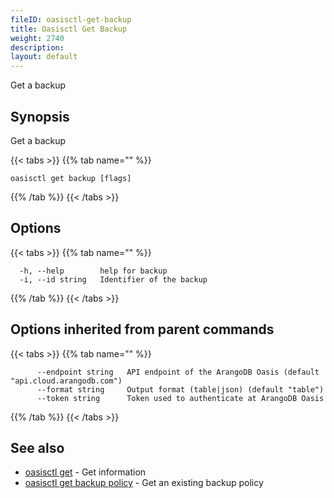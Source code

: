 ```yaml
---
fileID: oasisctl-get-backup
title: Oasisctl Get Backup
weight: 2740
description: 
layout: default
---
```

Get a backup

## Synopsis

Get a backup

{{< tabs >}}
{{% tab name="" %}}
```
oasisctl get backup [flags]
```
{{% /tab %}}
{{< /tabs >}}

## Options

{{< tabs >}}
{{% tab name="" %}}
```
  -h, --help        help for backup
  -i, --id string   Identifier of the backup
```
{{% /tab %}}
{{< /tabs >}}

## Options inherited from parent commands

{{< tabs >}}
{{% tab name="" %}}
```
      --endpoint string   API endpoint of the ArangoDB Oasis (default "api.cloud.arangodb.com")
      --format string     Output format (table|json) (default "table")
      --token string      Token used to authenticate at ArangoDB Oasis
```
{{% /tab %}}
{{< /tabs >}}

## See also

* [oasisctl get]()	 - Get information
* [oasisctl get backup policy](oasisctl-get-backup-policy)	 - Get an existing backup policy

